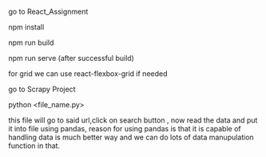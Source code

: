 
go to React_Assignment

npm install

npm run build

npm run serve (after successful build)

for grid we can use react-flexbox-grid if needed


go to Scrapy Project

python <file_name.py>

this file will go to said url,click on search button , now read the data and put it into file using pandas, reason for using pandas is that it is capable of handling data is much better way and we can do lots of data manupulation function in that.

